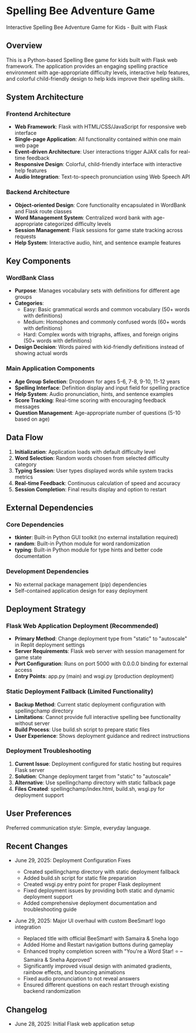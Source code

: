 # Spelling Bee Adventure Game
Interactive Spelling Bee Adventure Game for Kids - Built with Flask

## Overview

This is a Python-based Spelling Bee game for kids built with Flask web framework. The application provides an engaging spelling practice environment with age-appropriate difficulty levels, interactive help features, and colorful child-friendly design to help kids improve their spelling skills.

## System Architecture

### Frontend Architecture
- **Web Framework**: Flask with HTML/CSS/JavaScript for responsive web interface
- **Single-page Application**: All functionality contained within one main web page
- **Event-driven Architecture**: User interactions trigger AJAX calls for real-time feedback
- **Responsive Design**: Colorful, child-friendly interface with interactive help features
- **Audio Integration**: Text-to-speech pronunciation using Web Speech API

### Backend Architecture
- **Object-oriented Design**: Core functionality encapsulated in WordBank and Flask route classes
- **Word Management System**: Centralized word bank with age-appropriate categorized difficulty levels
- **Session Management**: Flask sessions for game state tracking across requests
- **Help System**: Interactive audio, hint, and sentence example features

## Key Components

### WordBank Class
- **Purpose**: Manages vocabulary sets with definitions for different age groups
- **Categories**:
  - Easy: Basic grammatical words and common vocabulary (50+ words with definitions)
  - Medium: Homophones and commonly confused words (60+ words with definitions)
  - Hard: Complex words with trigraphs, affixes, and foreign origins (50+ words with definitions)
- **Design Decision**: Words paired with kid-friendly definitions instead of showing actual words

### Main Application Components
- **Age Group Selection**: Dropdown for ages 5-6, 7-8, 9-10, 11-12 years
- **Spelling Interface**: Definition display and input field for spelling practice
- **Help System**: Audio pronunciation, hints, and sentence examples
- **Score Tracking**: Real-time scoring with encouraging feedback messages
- **Question Management**: Age-appropriate number of questions (5-10 based on age)

## Data Flow

1. **Initialization**: Application loads with default difficulty level
2. **Word Selection**: Random words chosen from selected difficulty category
3. **Typing Session**: User types displayed words while system tracks metrics
4. **Real-time Feedback**: Continuous calculation of speed and accuracy
5. **Session Completion**: Final results display and option to restart

## External Dependencies

### Core Dependencies
- **tkinter**: Built-in Python GUI toolkit (no external installation required)
- **random**: Built-in Python module for word randomization
- **typing**: Built-in Python module for type hints and better code documentation

### Development Dependencies
- No external package management (pip) dependencies
- Self-contained application design for easy deployment

## Deployment Strategy

### Flask Web Application Deployment (Recommended)
- **Primary Method**: Change deployment type from "static" to "autoscale" in Replit deployment settings
- **Server Requirements**: Flask web server with session management for game state
- **Port Configuration**: Runs on port 5000 with 0.0.0.0 binding for external access
- **Entry Points**: app.py (main) and wsgi.py (production deployment)

### Static Deployment Fallback (Limited Functionality)
- **Backup Method**: Current static deployment configuration with spellingchamp directory
- **Limitations**: Cannot provide full interactive spelling bee functionality without server
- **Build Process**: Use build.sh script to prepare static files
- **User Experience**: Shows deployment guidance and redirect instructions

### Deployment Troubleshooting
1. **Current Issue**: Deployment configured for static hosting but requires Flask server
2. **Solution**: Change deployment target from "static" to "autoscale" 
3. **Alternative**: Use spellingchamp directory with static fallback page
4. **Files Created**: spellingchamp/index.html, build.sh, wsgi.py for deployment support

## User Preferences

Preferred communication style: Simple, everyday language.

## Recent Changes

- June 29, 2025: Deployment Configuration Fixes
  - Created spellingchamp directory with static deployment fallback
  - Added build.sh script for static file preparation
  - Created wsgi.py entry point for proper Flask deployment
  - Fixed deployment issues by providing both static and dynamic deployment support
  - Added comprehensive deployment documentation and troubleshooting guide

- June 29, 2025: Major UI overhaul with custom BeeSmart! logo integration
  - Replaced title with official BeeSmart! with Samaira & Sneha logo
  - Added Home and Restart navigation buttons during gameplay
  - Enhanced trophy completion screen with "You're a Word Star! ⭐ – Samaira & Sneha Approved"
  - Significantly improved visual design with animated gradients, rainbow effects, and bouncing animations
  - Fixed audio pronunciation to not reveal answers
  - Ensured different questions on each restart through existing backend randomization

## Changelog

- June 28, 2025: Initial Flask web application setup
